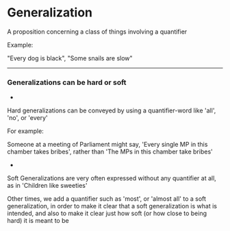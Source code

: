 # Generalization

A proposition concerning a class of things involving a quantifier

Example:

"Every dog is black", "Some snails are slow"

***

### Generalizations can be hard or soft
-

Hard generalizations can be conveyed by using a quantifier-word like 'all', 'no', or 'every'

For example:

Someone at a meeting of Parliament might say, 'Every single MP in this chamber takes bribes', rather than 'The MPs in this chamber take bribes'

-

Soft Generalizations are very often expressed without any quantifier at all, as in 'Children like sweeties'

Other times, we add a quantifier such as 'most', or 'almost all' to a soft generalization, in order to make it clear that a soft generalization is what is intended, and also to make it clear just how soft (or how close to being hard) it is meant to be
